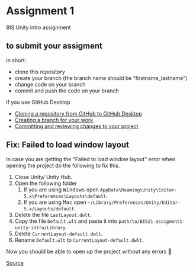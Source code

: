 # Assignment 1
 BIS Unity intro assignment

## to submit  your assigment
in short:
- clone this repository
- create your branch (the branch name should be “firstname_lastname”)
- change code on your branch
- commit and push the code on your branch

if you use GitHub Desktop
- [Cloning a repository from GitHub to GitHub Desktop](https://help.github.com/en/desktop/contributing-to-projects/cloning-a-repository-from-github-to-github-desktop)
- [Creating a branch for your work](https://help.github.com/en/desktop/contributing-to-projects/creating-a-branch-for-your-work)
- [Committing and reviewing changes to your project](https://help.github.com/en/desktop/contributing-to-projects/committing-and-reviewing-changes-to-your-project)

## Fix: Failed to load window layout

In case you are getting the "Failed to load window layout" error when opening the project do the following to fix this.

1. Close Unity/ Unity Hub.
2. Open the following folder
   1. If you are using <kbd>Windows</kbd> open `AppData\Roaming\Unity\Editor-5.x\Preferences\Layouts\default`.
   2. If you are using <kbd>Mac</kbd> open `~/Library/Preferences/Unity/Editor-5.x/Layouts/default`.
3. Delete the file `LastLayout.dwlt`.
4. Copy the file `Default.wlt` and paste it into `path/to/BIS21-assigment1-unity-intro/Library`.
5. Delete `CurrentLayout-default.dwlt`.
6. Rename `Default.wlt` to `CurrentLayout-default.dwlt`.

Now you should be able to open up the project without any errors 🚀

[Source](https://medium.com/@siqueiragleidson/unity-failed-to-load-windows-layout-when-start-a-new-project-b142f31c632a)
